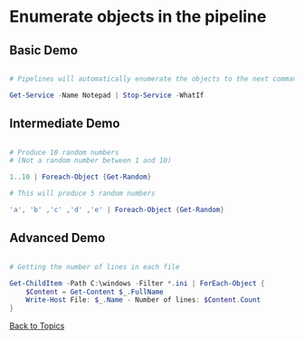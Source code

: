 # Enumerate objects in the pipeline

## Basic Demo

```PowerShell

# Pipelines will automatically enumerate the objects to the next command

Get-Service -Name Notepad | Stop-Service -WhatIf
```

## Intermediate Demo

```PowerShell

# Produce 10 random numbers
# (Not a random number between 1 and 10)

1..10 | Foreach-Object {Get-Random}

# This will produce 5 random numbers

'a', 'b' ,'c' ,'d' ,'e' | Foreach-Object {Get-Random}
```

## Advanced Demo

```PowerShell

# Getting the number of lines in each file

Get-ChildItem -Path C:\windows -Filter *.ini | ForEach-Object {
    $Content = Get-Content $_.FullName
    Write-Host File: $_.Name - Number of lines: $Content.Count
}

```


[Back to Topics](../README.md#morning-session)

